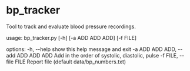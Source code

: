 # bp_tracker

Tool to track and evaluate blood pressure recordings.


usage: bp_tracker.py [-h] [-a ADD ADD ADD] [-f FILE]

options:
  -h, --help            show this help message and exit
  -a ADD ADD ADD, --add ADD ADD ADD
                        Add in the order of systolic, diastolic, pulse
  -f FILE, --file FILE  Report file (default data/bp_numbers.txt)
